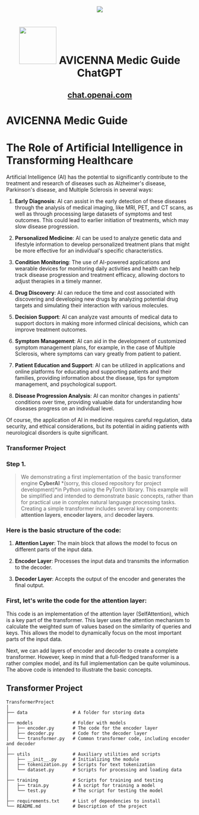 
<h1 align="center"><img src="https://github.com/SSobol77/AI_myTransformer_Project/assets/108773983/fff1b39c-e0e2-4d2e-a477-5d7582dc5c7e" /></h1>


<h1 align="center"><img src="https://github.com/SSobol77/AI_myTransformer_Project/assets/108773983/e25650b8-5576-44d0-b1c9-dfca238ddbae" width="100" height="100"/> AVICENNA Medic Guide ChatGPT</h1>
  <h2 align="center"><a href="https://chat.openai.com/g/g-UrRHZyFQW-avicenna-medic-guide">chat.openai.com</a></h2>

 


# AVICENNA Medic Guide

# The Role of Artificial Intelligence in Transforming Healthcare

Artificial Intelligence (AI) has the potential to significantly contribute to the treatment and research of diseases such as Alzheimer's disease, Parkinson's disease, and Multiple Sclerosis in several ways:

1. **Early Diagnosis**: AI can assist in the early detection of these diseases through the analysis of medical imaging, like MRI, PET, and CT scans, as well as through processing large datasets of symptoms and test outcomes. This could lead to earlier initiation of treatments, which may slow disease progression.

2. **Personalized Medicine**: AI can be used to analyze genetic data and lifestyle information to develop personalized treatment plans that might be more effective for an individual's specific characteristics.

3. **Condition Monitoring**: The use of AI-powered applications and wearable devices for monitoring daily activities and health can help track disease progression and treatment efficacy, allowing doctors to adjust therapies in a timely manner.

4. **Drug Discovery**: AI can reduce the time and cost associated with discovering and developing new drugs by analyzing potential drug targets and simulating their interaction with various molecules.

5. **Decision Support**: AI can analyze vast amounts of medical data to support doctors in making more informed clinical decisions, which can improve treatment outcomes.

6. **Symptom Management**: AI can aid in the development of customized symptom management plans, for example, in the case of Multiple Sclerosis, where symptoms can vary greatly from patient to patient.

7. **Patient Education and Support**: AI can be utilized in applications and online platforms for educating and supporting patients and their families, providing information about the disease, tips for symptom management, and psychological support.

8. **Disease Progression Analysis**: AI can monitor changes in patients' conditions over time, providing valuable data for understanding how diseases progress on an individual level.

Of course, the application of AI in medicine requires careful regulation, data security, and ethical considerations, but its potential in aiding patients with neurological disorders is quite significant.



### Transformer Project






### Step 1.
> We demonstrating a first implementation of the basic transformer engine **CyberAI** *(sorry, this closed repository for project development)*in Python using the PyTorch library.
> This example will be simplified and intended to demonstrate basic concepts, rather than for practical use in complex natural language processing tasks.
> Creating a simple transformer includes several key components: **attention layers**, **encoder layers**, and **decoder layers**. 

### Here is the basic structure of the code:

1. **Attention Layer**: The main block that allows the model to focus on different parts of the input data.

2. **Encoder Layer**: Processes the input data and transmits the information to the decoder.

3. **Decoder Layer**: Accepts the output of the encoder and generates the final output.

### First, let's write the code for the attention layer:

This code is an implementation of the attention layer (SelfAttention), which is a key part of the transformer. This layer uses the attention mechanism to calculate the weighted sum of values based on the similarity of queries and keys. This allows the model to dynamically focus on the most important parts of the input data.

Next, we can add layers of encoder and decoder to create a complete transformer. However, keep in mind that a full-fledged transformer is a rather complex model, and its full implementation can be quite voluminous. The above code is intended to illustrate the basic concepts. 


## Transformer Project
```
TransformerProject
│
├── data                 # A folder for storing data
│
├── models               # Folder with models
│   ├── encoder.py       # The code for the encoder layer
│   ├── decoder.py       # Code for the decoder layer
│   └── transformer.py   # Common transformer code, including encoder and decoder
│
├── utils                # Auxiliary utilities and scripts
│   ├── __init__.py      # Initializing the module
│   ├── tokenization.py  # Scripts for text tokenization
│   └── dataset.py       # Scripts for processing and loading data
│
├── training             # Scripts for training and testing
│   ├── train.py         # A script for training a model
│   └── test.py          # The script for testing the model
│
├── requirements.txt     # List of dependencies to install
└── README.md            # Description of the project


```
